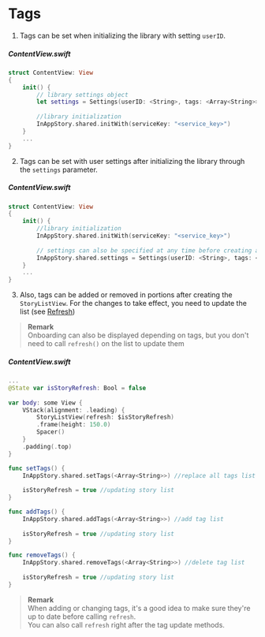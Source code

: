 # Tags

1) Tags can be set when initializing the library with setting `userID`.

##### ContentView.swift
```swift
struct ContentView: View
{
    init() {
        // library settings object
        let settings = Settings(userID: <String>, tags: <Array<String>>)
        
        //library initialization
        InAppStory.shared.initWith(serviceKey: "<service_key>")
    }
    ...
}
```

2) Tags can be set with user settings after initializing the library through the `settings` parameter.

##### ContentView.swift
```swift
struct ContentView: View
{
    init() {
        //library initialization
        InAppStory.shared.initWith(serviceKey: "<service_key>")
        
        // settings can also be specified at any time before creating a StoryListView or calling individual stories
        InAppStory.shared.settings = Settings(userID: <String>, tags: <Array<String>>)
    }
    ...
}
```

3) Also, tags can be added or removed in portions after creating the `StoryListView`. For the changes to take effect, you need to update the list (see [Refresh](Refresh.md))

> **Remark**  
> Onboarding can also be displayed depending on tags, but you don't need to call `refresh()` on the list to update them

##### ContentView.swift
```swift
...
@State var isStoryRefresh: Bool = false
        
var body: some View {
    VStack(alignment: .leading) {
        StoryListView(refresh: $isStoryRefresh)
        .frame(height: 150.0)
        Spacer()
    }
    .padding(.top)
}

func setTags() {
    InAppStory.shared.setTags(<Array<String>>) //replace all tags list
    
    isStoryRefresh = true //updating story list
}

func addTags() {
    InAppStory.shared.addTags(<Array<String>>) //add tag list
    
    isStoryRefresh = true //updating story list
}

func removeTags() {
    InAppStory.shared.removeTags(<Array<String>>) //delete tag list
    
    isStoryRefresh = true //updating story list
}
```
> **Remark**  
>When adding or changing tags, it's a good idea to make sure they're up to date before calling `refresh`.  
>You can also call `refresh` right after the tag update methods.
